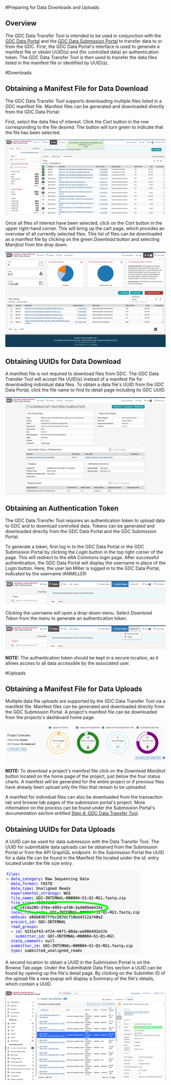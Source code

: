 #Preparing for Data Downloads and Uploads

## Overview

The GDC Data Transfer Tool is intended to be used in conjunction with the [GDC Data Portal](https://gdc-portal.nci.nih.gov) and the [GDC Data Submission Portal](https://gdc-portal.nci.nih.gov/submission/) to transfer data to or from the GDC. First, the GDC Data Portal&#39;s interface is used to generate a manifest file or obtain UUID(s) and (for controlled data) an authentication token. The GDC Data Transfer Tool is then used to transfer the data files listed in the manifest file or identified by UUID(s).

#Downloads
## Obtaining a Manifest File for Data Download

The GDC Data Transfer Tool supports downloading multiple files listed in a GDC manifest file. Manifest files can be generated and downloaded directly from the GDC Data Portal:

First, select the data files of interest. Click the *Cart* button in the row corresponding to the file desired. The button will turn green to indicate that the file has been selected.

![GDC Data Portal: Selecting Files of Interest](images/09-15_Data-Portal-File-Selection.png "Selecting Files of Interest")


Once all files of interest have been selected, click on the *Cart* button in the upper right-hand corner. This will bring up the cart page, which provides an overview of all currently selected files. This list of files can be downloaded as a manifest file by clicking on the green *Download* button and selecting *Manifest* from the drop down.

![GDC Data Portal: Cart Page](images/09-15-v2_Data-Portal-Cart-Page.png)

## Obtaining UUIDs for Data Download

A manifest file is not required to download files from GDC. The GDC Data Transfer Tool will accept file UUID(s) instead of a manifest file for downloading individual data files. To obtain a data file's UUID from the GDC Data Portal, click the file name to find its detail page including its GDC UUID.

![GDC Data Portal: Detailed File Page](images/09-22_Data-portal-file-detail-pagev2.png)


## Obtaining an Authentication Token

The GDC Data Transfer Tool requires an authentication token to upload data to GDC and to download controlled data. Tokens can be generated and downloaded directly from the GDC Data Portal and the GDC Submission Portal.

To generate a token, first log in to the GDC Data Portal or the GDC Submission Portal by clicking the *Login* button in the top right corner of the page. This will redirect to the eRA Commons login page. After successful authentication, the GDC Data Portal will display the username in place of the *Login* button. Here, the user Ian Miller is logged in to the GDC Data Portal, indicated by the username IANMILLER:

![GDC Data Portal Home Screen after Login](images/09-30_gdc-data-portal-home-screen-after-login.png)
<!---**GDC Data Portal Home Screen after Login**--->

Clicking the username will open a drop-down menu. Select *Download Token* from the menu to generate an authentication token.

![GDC Data Portal User Dropdown Menu](images/auth_example_download_token-2.png)
<!---**GDC Data Portal User Dropdown Menu**--->

**NOTE:** The authentication token should be kept in a secure location, as it allows access to all data accessible by the associated user.

#Uploads
## Obtaining a Manifest File for Data Uploads
Multiple data file uploads are supported by the GDC Data Transfer Tool via a manifest file. Manifest files can be generated and downloaded directly from the GDC Submission Portal.  A project's manifest file can be downloaded from the projects's dashboard home page.  

![GDC Submission Portal Manifest Download](images/10-10-16_manifest_upload.png)
<!---**GDC Submission Portal Manifest Download**--->

**NOTE:** To download a project's manifest file click on the _Download Manifest_ button located on the home page of the project, just below the four status charts.  A manifest will be generated for the entire project or if previous files have already been upload only the files that remain to be uploaded.  

A manifest for individual files can also be downloaded from the transaction tab and browse tab pages of the submission portal's project.  More information on the process can be found under the Submission Portal's documentation section entitled [Step 4: GDC Data Transfer Tool](https://gdc-docs.nci.nih.gov/Data_Submission_Portal/Users_Guide/Upload_Data/#step-4-gdc-data-transfer-tool).

## Obtaining UUIDs for Data Uploads
A UUID can be used for data submission with the Data Transfer Tool.  The UUID for submittable data uploads can be obtained from the Submission Portal or from the API GraphQL endpoint.  In the Submission Portal the UUID for a data file can be found in the Manifest file located under the _id:_ entry located under the file size entry.   

![Submission Manifest yaml](images/10-18_yaml_submission_UUID.png)


 A second location to obtain a UUID in the Submission Portal is on the Browse Tab page. Under the Submittable Data Files section a UUID can be found by opening up the file's detail page. By clicking on the Submitter ID of the upload file a new popup will display a Summary of the file's details, which contain a UUID.

![Submission Portal Browse Page Details](images/submission_portal_browse_page_UUID.png)  

